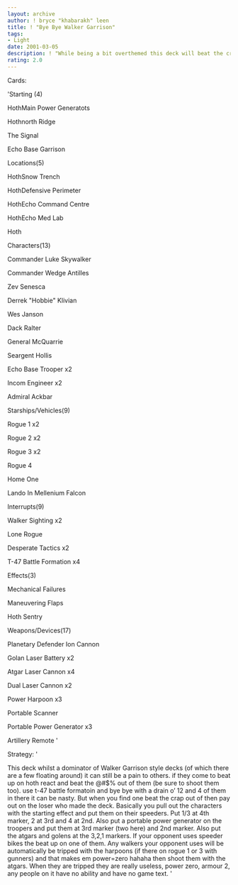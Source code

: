 ```yaml
---
layout: archive
author: ! bryce "khabarakh" leen
title: ! "Bye Bye Walker Garrison"
tags:
- Light
date: 2001-03-05
description: ! "While being a bit overthemed this deck will beat the crap out of any walker garrison deck (that ive ever seen)."
rating: 2.0
---
```

Cards: 

'Starting (4)

HothMain Power Generatots

Hothnorth Ridge

The Signal

Echo Base Garrison


Locations(5)


HothSnow Trench

HothDefensive Perimeter

HothEcho Command Centre

HothEcho Med Lab

Hoth


Characters(13)


Commander Luke Skywalker

Commander Wedge Antilles

Zev Senesca

Derrek "Hobbie" Klivian

Wes Janson

Dack Ralter

General McQuarrie

Seargent Hollis

Echo Base Trooper x2

Incom Engineer x2

Admiral Ackbar


Starships/Vehicles(9)


Rogue 1 x2

Rogue 2 x2

Rogue 3 x2 

Rogue 4 

Home One

Lando In Mellenium Falcon


Interrupts(9)


Walker Sighting x2

Lone Rogue

Desperate Tactics x2

T-47 Battle Formation x4


Effects(3)


Mechanical Failures

Maneuvering Flaps

Hoth Sentry


Weapons/Devices(17)


Planetary Defender Ion Cannon

Golan Laser Battery x2

Atgar Laser Cannon x4

Dual Laser Cannon x2

Power Harpoon x3

Portable Scanner

Portable Power Generator x3

Artillery Remote '

Strategy: '

This deck whilst a dominator of Walker Garrison style decks (of which there are a few floating around) it can still be a pain to others. if they come to beat up on hoth react and beat the @#$% out of them (be sure to shoot them too). use t-47 battle formatoin and bye bye with a drain o’ 12 and 4 of them in there it can be nasty. But when you find one beat the crap out of then pay out on the loser who made the deck. Basically you pull out the characters with the starting effect and put them on their speeders. Put 1/3 at 4th marker, 2 at 3rd and 4 at 2nd. Also put a portable power generator on the troopers and put them at 3rd marker (two here) and 2nd marker. Also put the atgars and golens at the 3,2,1 markers. If your opponent uses speeder bikes the beat up on one of them. Any walkers your opponent uses will be automatically be tripped with the harpoons (if there on rogue 1 or 3 with gunners) and that makes em power=zero hahaha then shoot them with the atgars. When they are tripped they are really useless, power zero, armour 2, any people on it have no ability and have no game text.     '